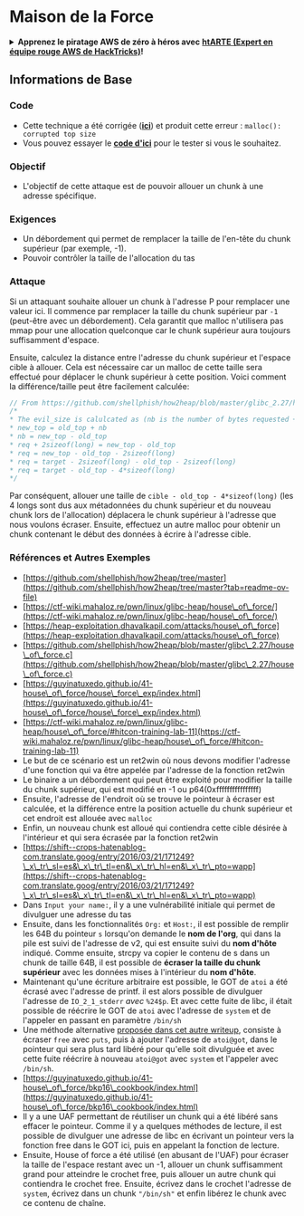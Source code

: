 # Maison de la Force



<details>

<summary><strong>Apprenez le piratage AWS de zéro à héros avec</strong> <a href="https://training.hacktricks.xyz/courses/arte"><strong>htARTE (Expert en équipe rouge AWS de HackTricks)</strong></a><strong>!</strong></summary>

Autres façons de soutenir HackTricks:

* Si vous souhaitez voir votre **entreprise annoncée dans HackTricks** ou **télécharger HackTricks en PDF**, consultez les [**PLANS D'ABONNEMENT**](https://github.com/sponsors/carlospolop)!
* Obtenez le [**swag officiel PEASS & HackTricks**](https://peass.creator-spring.com)
* Découvrez [**La famille PEASS**](https://opensea.io/collection/the-peass-family), notre collection exclusive de [**NFTs**](https://opensea.io/collection/the-peass-family)
* **Rejoignez le** 💬 [**groupe Discord**](https://discord.gg/hRep4RUj7f) ou le [**groupe Telegram**](https://t.me/peass) ou **suivez-nous** sur **Twitter** 🐦 [**@hacktricks\_live**](https://twitter.com/hacktricks\_live)**.**
* **Partagez vos astuces de piratage en soumettant des PR aux** [**HackTricks**](https://github.com/carlospolop/hacktricks) et [**HackTricks Cloud**](https://github.com/carlospolop/hacktricks-cloud) github repos.

</details>

## Informations de Base

### Code

* Cette technique a été corrigée ([**ici**](https://sourceware.org/git/?p=glibc.git;a=commitdiff;h=30a17d8c95fbfb15c52d1115803b63aaa73a285c)) et produit cette erreur : `malloc(): corrupted top size`
* Vous pouvez essayer le [**code d'ici**](https://guyinatuxedo.github.io/41-house\_of\_force/house\_force\_exp/index.html) pour le tester si vous le souhaitez.

### Objectif

* L'objectif de cette attaque est de pouvoir allouer un chunk à une adresse spécifique.

### Exigences

* Un débordement qui permet de remplacer la taille de l'en-tête du chunk supérieur (par exemple, -1).
* Pouvoir contrôler la taille de l'allocation du tas

### Attaque

Si un attaquant souhaite allouer un chunk à l'adresse P pour remplacer une valeur ici. Il commence par remplacer la taille du chunk supérieur par `-1` (peut-être avec un débordement). Cela garantit que malloc n'utilisera pas mmap pour une allocation quelconque car le chunk supérieur aura toujours suffisamment d'espace.

Ensuite, calculez la distance entre l'adresse du chunk supérieur et l'espace cible à allouer. Cela est nécessaire car un malloc de cette taille sera effectué pour déplacer le chunk supérieur à cette position. Voici comment la différence/taille peut être facilement calculée:
```c
// From https://github.com/shellphish/how2heap/blob/master/glibc_2.27/house_of_force.c#L59C2-L67C5
/*
* The evil_size is calulcated as (nb is the number of bytes requested + space for metadata):
* new_top = old_top + nb
* nb = new_top - old_top
* req + 2sizeof(long) = new_top - old_top
* req = new_top - old_top - 2sizeof(long)
* req = target - 2sizeof(long) - old_top - 2sizeof(long)
* req = target - old_top - 4*sizeof(long)
*/
```
Par conséquent, allouer une taille de `cible - old_top - 4*sizeof(long)` (les 4 longs sont dus aux métadonnées du chunk supérieur et du nouveau chunk lors de l'allocation) déplacera le chunk supérieur à l'adresse que nous voulons écraser. Ensuite, effectuez un autre malloc pour obtenir un chunk contenant le début des données à écrire à l'adresse cible.

### Références et Autres Exemples

* [https://github.com/shellphish/how2heap/tree/master](https://github.com/shellphish/how2heap/tree/master?tab=readme-ov-file)
* [https://ctf-wiki.mahaloz.re/pwn/linux/glibc-heap/house\_of\_force/](https://ctf-wiki.mahaloz.re/pwn/linux/glibc-heap/house\_of\_force/)
* [https://heap-exploitation.dhavalkapil.com/attacks/house\_of\_force](https://heap-exploitation.dhavalkapil.com/attacks/house\_of\_force)
* [https://github.com/shellphish/how2heap/blob/master/glibc\_2.27/house\_of\_force.c](https://github.com/shellphish/how2heap/blob/master/glibc\_2.27/house\_of\_force.c)
* [https://guyinatuxedo.github.io/41-house\_of\_force/house\_force\_exp/index.html](https://guyinatuxedo.github.io/41-house\_of\_force/house\_force\_exp/index.html)
* [https://ctf-wiki.mahaloz.re/pwn/linux/glibc-heap/house\_of\_force/#hitcon-training-lab-11](https://ctf-wiki.mahaloz.re/pwn/linux/glibc-heap/house\_of\_force/#hitcon-training-lab-11)
* Le but de ce scénario est un ret2win où nous devons modifier l'adresse d'une fonction qui va être appelée par l'adresse de la fonction ret2win
* Le binaire a un débordement qui peut être exploité pour modifier la taille du chunk supérieur, qui est modifié en -1 ou p64(0xffffffffffffffff)
* Ensuite, l'adresse de l'endroit où se trouve le pointeur à écraser est calculée, et la différence entre la position actuelle du chunk supérieur et cet endroit est allouée avec `malloc`
* Enfin, un nouveau chunk est alloué qui contiendra cette cible désirée à l'intérieur et qui sera écrasée par la fonction ret2win
* [https://shift--crops-hatenablog-com.translate.goog/entry/2016/03/21/171249?\_x\_tr\_sl=es&\_x\_tr\_tl=en&\_x\_tr\_hl=en&\_x\_tr\_pto=wapp](https://shift--crops-hatenablog-com.translate.goog/entry/2016/03/21/171249?\_x\_tr\_sl=es&\_x\_tr\_tl=en&\_x\_tr\_hl=en&\_x\_tr\_pto=wapp)
* Dans `Input your name:`, il y a une vulnérabilité initiale qui permet de divulguer une adresse du tas
* Ensuite, dans les fonctionnalités `Org:` et `Host:`, il est possible de remplir les 64B du pointeur `s` lorsqu'on demande le **nom de l'org**, qui dans la pile est suivi de l'adresse de v2, qui est ensuite suivi du **nom d'hôte** indiqué. Comme ensuite, strcpy va copier le contenu de s dans un chunk de taille 64B, il est possible de **écraser la taille du chunk supérieur** avec les données mises à l'intérieur du **nom d'hôte**.
* Maintenant qu'une écriture arbitraire est possible, le GOT de `atoi` a été écrasé avec l'adresse de printf. il est alors possible de divulguer l'adresse de `IO_2_1_stderr` _avec_ `%24$p`. Et avec cette fuite de libc, il était possible de réécrire le GOT de `atoi` avec l'adresse de `system` et de l'appeler en passant en paramètre `/bin/sh`
* Une méthode alternative [proposée dans cet autre writeup](https://ctf-wiki.mahaloz.re/pwn/linux/glibc-heap/house\_of\_force/#2016-bctf-bcloud), consiste à écraser `free` avec `puts`, puis à ajouter l'adresse de `atoi@got`, dans le pointeur qui sera plus tard libéré pour qu'elle soit divulguée et avec cette fuite réécrire à nouveau `atoi@got` avec `system` et l'appeler avec `/bin/sh`.
* [https://guyinatuxedo.github.io/41-house\_of\_force/bkp16\_cookbook/index.html](https://guyinatuxedo.github.io/41-house\_of\_force/bkp16\_cookbook/index.html)
* Il y a une UAF permettant de réutiliser un chunk qui a été libéré sans effacer le pointeur. Comme il y a quelques méthodes de lecture, il est possible de divulguer une adresse de libc en écrivant un pointeur vers la fonction free dans le GOT ici, puis en appelant la fonction de lecture.
* Ensuite, House of force a été utilisé (en abusant de l'UAF) pour écraser la taille de l'espace restant avec un -1, allouer un chunk suffisamment grand pour atteindre le crochet free, puis allouer un autre chunk qui contiendra le crochet free. Ensuite, écrivez dans le crochet l'adresse de `system`, écrivez dans un chunk `"/bin/sh"` et enfin libérez le chunk avec ce contenu de chaîne.
